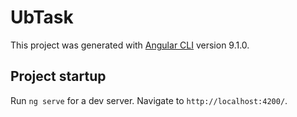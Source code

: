 # UbTask

This project was generated with [Angular CLI](https://github.com/angular/angular-cli) version 9.1.0.

## Project startup

Run `ng serve` for a dev server. Navigate to `http://localhost:4200/`.
